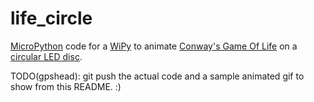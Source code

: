# life_circle

[MicroPython](https://micropython.org/) code
for a [WiPy](https://www.pycom.io/solutions/py-boards/wipy/)
to animate [Conway's Game Of Life](https://en.wikipedia.org/wiki/Conway%27s_Game_of_Life)
on a [circular LED disc](https://www.adafruit.com/product/2477).

TODO(gpshead): git push the actual code and a sample animated gif to show from this README. :)
